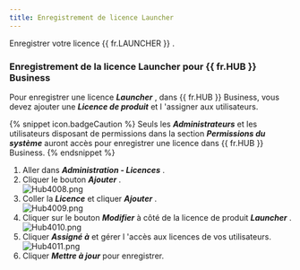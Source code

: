 ```yaml
---
title: Enregistrement de licence Launcher
---
```

Enregistrer votre licence {{ fr.LAUNCHER }} .  

### Enregistrement de la licence Launcher pour {{ fr.HUB }} Business 

Pour enregistrer une licence ***Launcher*** , dans {{ fr.HUB }} Business, vous devez ajouter une ***Licence de produit*** et l 'assigner aux utilisateurs.  

{% snippet icon.badgeCaution %} 
Seuls les ***Administrateurs*** et les utilisateurs disposant de permissions dans la section ***Permissions du système*** auront accès pour enregistrer une licence dans {{ fr.HUB }} Business. 
{% endsnippet %}
 
1. Aller dans ***Administration - Licences*** . 
1. Cliquer le bouton ***Ajouter*** .  
![Hub4008.png](/img/fr/hub/Hub4008.png) 
1. Coller la ***Licence*** et cliquer ***Ajouter*** .  
![Hub4009.png](/img/fr/hub/Hub4009.png) 
1. Cliquer sur le bouton ***Modifier*** à côté de la licence de produit ***Launcher*** .  
![Hub4010.png](/img/fr/hub/Hub4010.png) 
1. Cliquer ***Assigné à*** et gérer l 'accès aux licences de vos utilisateurs.  
![Hub4011.png](/img/fr/hub/Hub4011.png) 
1. Cliquer ***Mettre à jour*** pour enregistrer. 

